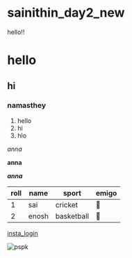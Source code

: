 # sainithin_day2_new
hello!!

# hello
## hi
### namasthey

1. hello
  1. hi
  2. hlo

*anna*

**anna**

***anna***

roll|name|sport|emigo
----|----|-----|-----
1|sai|cricket| :cricket_game:
2|enosh|basketball| :basketball:

[insta_login](https://www.instagram.com/accounts/login/)

![pspk](https://w0.peakpx.com/wallpaper/623/218/HD-wallpaper-pawan-kalyan-actor-pawankalyan-pavan-vakeel-saab-pavan-kalyan-pavankalyan.jpg)

